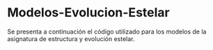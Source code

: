 # Modelos-Evolucion-Estelar

Se presenta a continuación el código utilizado para los modelos de la asignatura de estructura y evolución estelar.

